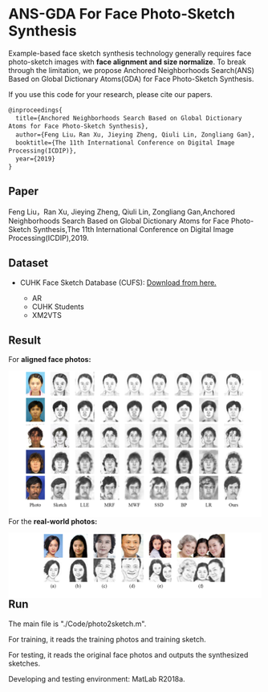 
# ANS-GDA For Face Photo-Sketch Synthesis


Example-based face sketch synthesis technology generally requires face photo-sketch images with **face alignment and size normalize**. To break through the limitation, we propose Anchored Neighborhoods Search(ANS) Based on Global Dictionary Atoms(GDA) for Face Photo-Sketch Synthesis.

If you use this code for your research, please cite our papers.

```
@inproceedings{
  title={Anchored Neighborhoods Search Based on Global Dictionary Atoms for Face Photo-Sketch Synthesis},
  author={Feng Liu，Ran Xu, Jieying Zheng, Qiuli Lin, Zongliang Gan},
  booktitle={The 11th International Conference on Digital Image Processing(ICDIP)},
  year={2019}
}
```

## Paper
Feng Liu，Ran Xu, Jieying Zheng, Qiuli Lin, Zongliang Gan,Anchored Neighborhoods Search Based on Global Dictionary Atoms for Face Photo-Sketch Synthesis,The 11th International Conference on Digital Image Processing(ICDIP),2019.

## Dataset

- CUHK Face Sketch Database (CUFS):  [Download from here.](http://mmlab.ie.cuhk.edu.hk/archive/facesketch.html)

    - AR
    - CUHK Students
    - XM2VTS

## Result

For **aligned face photos:**

<img src='Images/Results.bmp' align="right" width=1000>

For the **real-world photos:**

<img src='Images/Results-in-wild.bmp' align="right" width=1000>


## Run

The main file is "./Code/photo2sketch.m".

For training, it reads the training photos and training sketch. 

For testing, it reads the original face photos and outputs the synthesized sketches.

Developing and testing environment: MatLab R2018a.


